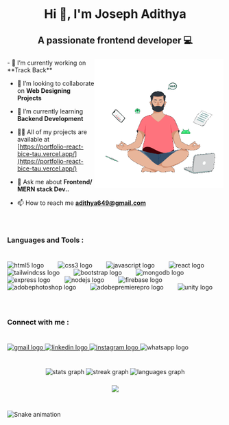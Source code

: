 <h1 align="center">Hi 👋, I'm Joseph Adithya</h1>

###

<h2 align="center">A passionate frontend developer 💻</h2>

###

<img align="right" height="300" src="https://raw.githubusercontent.com/navishkadarshana/navishkadarshana/main/animation_500_l4ld57sp.gif"  />

###

<p align="left">
- 🔭 I’m currently working on **Track Back**

- 👯 I’m looking to collaborate on **Web Designing Projects**

- 🌱 I’m currently learning **Backend Development**

- 👨‍💻 All of my projects are available at [https://portfolio-react-bice-tau.vercel.app/](https://portfolio-react-bice-tau.vercel.app/)

- 💬 Ask me about **Frontend/ MERN stack Dev..**

- 📫 How to reach me **adithya649@gmail.com**

###

<br clear="both">

<h3 align="left">Languages and Tools :</h3>

###

<br clear="both">

<div align="left">
  <img src="https://skillicons.dev/icons?i=html" height="35" alt="html5 logo"  />
  <img width="25" />
  <img src="https://skillicons.dev/icons?i=css" height="35" alt="css3 logo"  />
  <img width="25" />
  <img src="https://skillicons.dev/icons?i=js" height="35" alt="javascript logo"  />
  <img width="25" />
  <img src="https://skillicons.dev/icons?i=react" height="35" alt="react logo"  />
  <img width="25" />
  <img src="https://skillicons.dev/icons?i=tailwind" height="35" alt="tailwindcss logo"  />
  <img width="25" />
  <img src="https://skillicons.dev/icons?i=bootstrap" height="35" alt="bootstrap logo"  />
  <img width="25" />
  <img src="https://skillicons.dev/icons?i=mongodb" height="35" alt="mongodb logo"  />
  <img width="25" />
  <img src="https://skillicons.dev/icons?i=express" height="35" alt="express logo"  />
  <img width="25" />
  <img src="https://skillicons.dev/icons?i=nodejs" height="35" alt="nodejs logo"  />
  <img width="25" />
  <img src="https://skillicons.dev/icons?i=firebase" height="35" alt="firebase logo"  />
  <img width="25" />
  <img src="https://skillicons.dev/icons?i=ps" height="35" alt="adobephotoshop logo"  />
  <img width="25" />
  <img src="https://skillicons.dev/icons?i=pr" height="35" alt="adobepremierepro logo"  />
  <img width="25" />
  <img src="https://skillicons.dev/icons?i=unity" height="35" alt="unity logo"  />
</div>

###

<br clear="both">

<h3 align="left">Connect with me :</h3>

###

<br clear="both">

<div align="left">
  <a href="mailto:adithya649@gmail.com" target="_blank">
    <img src="https://raw.githubusercontent.com/maurodesouza/profile-readme-generator/master/src/assets/icons/social/gmail/default.svg" width="55" height="30" alt="gmail logo"  />
  </a>
  <a href="https://www.linkedin.com/in/josephadithya/" target="_blank">
    <img src="https://raw.githubusercontent.com/maurodesouza/profile-readme-generator/master/src/assets/icons/social/linkedin/default.svg" width="55" height="30" alt="linkedin logo"  />
  </a>
  <a href="confused_josh" target="_blank">
    <img src="https://raw.githubusercontent.com/maurodesouza/profile-readme-generator/master/src/assets/icons/social/instagram/default.svg" width="55" height="30" alt="instagram logo"  />
  </a>
  <img src="https://raw.githubusercontent.com/maurodesouza/profile-readme-generator/master/src/assets/icons/social/whatsapp/default.svg" width="55" height="30" alt="whatsapp logo"  />
</div>

###

<br clear="both">

<div align="center">
  <img src="https://github-readme-stats.vercel.app/api?username=JoelAdit&hide_title=false&hide_rank=false&show_icons=true&include_all_commits=true&count_private=true&disable_animations=false&theme=dracula&locale=en&hide_border=false" height="150" alt="stats graph"  />
  <img src="https://streak-stats.demolab.com?user=JoelAdit&locale=en&mode=daily&theme=dracula&hide_border=false&border_radius=5" height="150" alt="streak graph"  />
  <img src="https://github-readme-stats.vercel.app/api/top-langs?username=JoelAdit&locale=en&hide_title=false&layout=compact&card_width=320&langs_count=5&theme=dracula&hide_border=false" height="150" alt="languages graph"  />
</div>

###

<div align="center">
  <img src="https://profile-counter.glitch.me/JoelAdit/count.svg?"  />
</div>

###

<br clear="both">

<img src="https://raw.githubusercontent.com/JoelAdit/JoelAdit/output/snake.svg" alt="Snake animation" />

###
